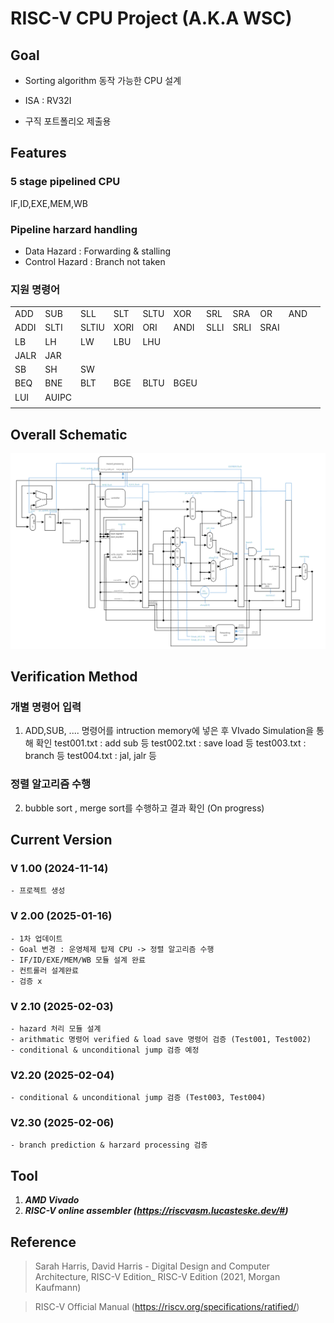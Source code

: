 

# RISC-V CPU Project (A.K.A WSC)

## Goal

- Sorting algorithm 동작 가능한 CPU 설계

 - ISA :  RV32I 

- 구직 포트폴리오 제출용

## Features
 ### 5 stage pipelined CPU
 IF,ID,EXE,MEM,WB

### Pipeline harzard handling
- Data Hazard : Forwarding & stalling
- Control Hazard : Branch not taken


### 지원 명령어
|  |  |  |  |  |  |  |  |  |  |  |
|--|--|--|--|--|--|--|--|--|--|--|
| ADD | SUB | SLL | SLT | SLTU | XOR | SRL | SRA | OR | AND |
| ADDI | SLTI | SLTIU | XORI | ORI | ANDI | SLLI | SRLI | SRAI |
| LB | LH | LW | LBU | LHU | 
| JALR | JAR |
| SB | SH | SW |
| BEQ | BNE | BLT | BGE | BLTU | BGEU |
| LUI | AUIPC|
|  |  |  |  |  |  |  |  |  |  |  |

## Overall Schematic 
<img src="WSC_schematic_last_last.png">

## Verification Method
### 개별 명령어 입력
 1. ADD,SUB, .... 명령어를 intruction  memory에 넣은 후 VIvado Simulation을 통해 확인
	 test001.txt : add sub 등 
	 test002.txt : save load 등
	 test003.txt : branch 등
	 test004.txt : jal, jalr 등
	 
### 정렬 알고리즘 수행
 2. bubble sort , merge sort를 수행하고 결과 확인
	(On progress)
## Current Version
### V 1.00 (2024-11-14)
	- 프로젝트 생성 
### V 2.00 (2025-01-16)
	- 1차 업데이트
	- Goal 변경 : 운영체제 탑제 CPU -> 정렬 알고리즘 수행
	- IF/ID/EXE/MEM/WB 모듈 설계 완료
	- 컨트롤러 설계완료
	- 검증 x 
### V 2.10 (2025-02-03)
	- hazard 처리 모듈 설계
	- arithmatic 명령어 verified & load save 명령어 검증 (Test001, Test002) 
	- conditional & unconditional jump 검증 예정
### V2.20 (2025-02-04)
	- conditional & unconditional jump 검증 (Test003, Test004)
### V2.30 (2025-02-06)
	- branch prediction & harzard processing 검증 

## Tool
 1. ***AMD Vivado***
 2. ***RISC-V online assembler (https://riscvasm.lucasteske.dev/#)*** 
 	
## Reference

> Sarah Harris, David Harris - Digital Design and Computer Architecture,  RISC-V Edition_ RISC-V Edition (2021, Morgan Kaufmann)

> RISC-V Official Manual (https://riscv.org/specifications/ratified/)


